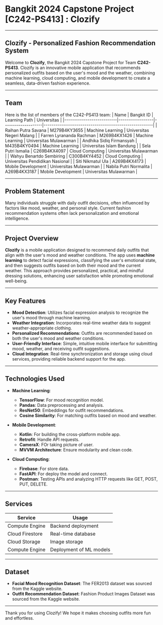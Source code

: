 # Bangkit 2024 Capstone Project [C242-PS413] : Clozify

---
## **Clozify - Personalized Fashion Recommendation System**

Welcome to **Clozify**, the Bangkit 2024 Capstone Project for Team **C242-PS413**. Clozify is an innovative mobile application that recommends personalized outfits based on the user's mood and the weather, combining machine learning, cloud computing, and mobile development to create a seamless, data-driven fashion experience.

---

## Team

Here is the list of members of the C242-PS413 team:
|            Name           | Bangkit ID       |   Learning Path    |                        Universitas                        |
|---------------------------|------------------|--------------------|--------------------------------------------------------|
| Raihan Putra Savana       | M279B4KY3655     | Machine Learning   | Universitas Negeri Malang                   |
| Farren Lyrananda Rachman  | M269B4KX1426     | Machine Learning   | Universitas Mulawarman         |
| Andhika Sidiq Firmansyah  | M435B4KY0494     | Machine Learning   | Universitas Islam Bandung          |
| Sela Putri Ismalia        | C269B4KX4097     | Cloud Computing    | Universitas Mulawarman            |
| Wahyu Benartdo Sembiring  | C300B4KY4452     | Cloud Computing    | Universitas Pendidikan Nasional             |
| Siti Nikmatul Ula         | A269B4KX4173     | Mobile Development | Universitas Mulawarman               |
| Nabila Putri Normalita    | A269B4KX3187     | Mobile Development | Universitas Mulawarman               |

---

## Problem Statement

Many individuals struggle with daily outfit decisions, often influenced by factors like mood, weather, and personal style. Current fashion recommendation systems often lack personalization and emotional intelligence.

---

## Project Overview

**Clozify** is a mobile application designed to recommend daily outfits that align with the user's mood and weather conditions. The app uses **machine learning** to detect facial expressions, classifying the user's emotional state, and then suggests outfits based on both their mood and the current weather. This approach provides personalized, practical, and mindful dressing solutions, enhancing user satisfaction while promoting emotional well-being.

---

## Key Features

- **Mood Detection**: Utilizes facial expression analysis to recognize the user's mood through machine learning.
- **Weather Integration**: Incorporates real-time weather data to suggest weather-appropriate clothing.
- **Personalized Recommendations**: Outfits are recommended based on both the user's mood and weather conditions.
- **User-Friendly Interface**: Simple, intuitive mobile interface for submitting mood, weather, and receiving outfit suggestions.
- **Cloud Integration**: Real-time synchronization and storage using cloud services, providing reliable backend support for the app.

---

## Technologies Used

- **Machine Learning**: 
  - **TensorFlow**: For mood recognition model.
  - **Pandas**: Data preprocessing and analysis.
  - **ResNet50**: Embeddings for outfit recommendations.
  - **Cosine Similarity**: For matching outfits based on mood and weather.
  
- **Mobile Development**:
  - **Kotlin**: For building the cross-platform mobile app.
  - **Retrofit**: Handle API requests.
  - **CameraX**: FOr taking picture of user.
  - **MVVM Architecture**: Ensure modularity and clean code.
  
- **Cloud Computing**:
  - **Firebase**: For store data.
  - **FastAPI**: For deploy the model and connect.
  - **Postman**: Testing APIs and analyzing HTTP requests like GET, POST, PUT, DELETE.


---

## Services

| Service                   | Usage                             |
|---------------------------|-----------------------------------|
| Compute Engine            | Backend deployment                |
| Cloud Firestore           | Real-time database                |
| Cloud Storage             | Image storage                     |
| Compute Engine            | Deployment of ML models           |

---

## Dataset

- **Facial Mood Recognition Dataset**: The FER2013 dataset was sourced from the Kaggle website.
- **Outfit Recommendation Dataset**: Fashion Product Images Dataset was sourced from the Kaggle website.

---

Thank you for using Clozify! We hope it makes choosing outfits more fun and effortless.
